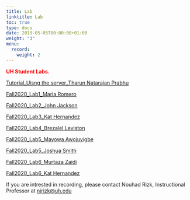 ```yaml
---
title: Lab
linktitle: Lab
toc: true
type: docs
date: 2019-05-05T00:00:00+01:00
weight: "3"
menu:
  record:
    weight: 2
---
```



<span style="color:red">**UH Student Labs.**</span>

[Tutorial_Uisng the server_Tharun Natarajan Prabhu](https://youtu.be/8GmzgWliuew)


[Fall2020_Lab1_Maria Romero](https://youtu.be/ERHXB2iBts8) 

[Fall2020_Lab2_John Jackson](https://www.youtube.com/watch?v=YBppVEoNvUQ) 


[Fall2020_Lab3_Kat Hernandez](https://youtu.be/MSoJexVpBk8) 


[Fall2020_Lab4_Brezalel Leviston](https://web.microsoftstream.com/video/0125c8dd-e672-495a-81b6-938f60663693) 



[Fall2020_Lab5_Mayowa Awojuyigbe](https://drive.google.com/file/d/13qOvqkisorseGZbQ_Osk7rN0NPoPVyFg/view?usp=sharing) 


[Fall2020_Lab5_Joshua Smith](https://www.youtube.com/watch?v=QlUD7FemVPw) 


[Fall2020_Lab6_Murtaza Zaidi](https://youtu.be/h-1U5bOXAg8)

[Fall2020_Lab6_Kat Hernandez](https://youtu.be/N8-7h8rMAb8) 


If you are intrested in recording, please contact Nouhad Rizk, Instructional Professor  at <span style="color:blue">njrizk@uh.edu</span> 